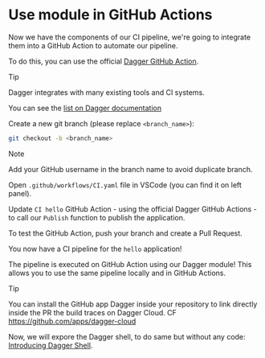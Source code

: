 # Use module in GitHub Actions

Now we have the components of our CI pipeline, we're going to integrate them into a GitHub Action to automate our pipeline.

To do this, you can use the official [Dagger GitHub Action](https://docs.dagger.io/integrations/github).

> [!TIP]
> Dagger integrates with many existing tools and CI systems.
>
> You can see the [list on Dagger documentation](https://docs.dagger.io/integrations)

Create a new git branch (please replace `<branch_name>`):

```bash
git checkout -b <branch_name>
```

> [!NOTE]
> Add your GitHub username in the branch name to avoid duplicate branch.

Open `.github/workflows/CI.yaml` file in VSCode (you can find it on left panel).

Update `CI hello` GitHub Action - using the official Dagger GitHub Actions - to call our `Publish` function to publish the application.

To test the GitHub Action, push your branch and create a Pull Request.

You now have a CI pipeline for the `hello` application!

The pipeline is executed on GitHub Action using our Dagger module! This allows you to use the same pipeline locally and in GitHub Actions.

> [!TIP]
> You can install the GitHub app Dagger inside your repository to link directly inside the PR the build traces on Dagger Cloud. CF https://github.com/apps/dagger-cloud

Now, we will expore the Dagger shell, to do same but without any code: [Introducing Dagger Shell](./05-use-interactive-dagger-shell.md).
